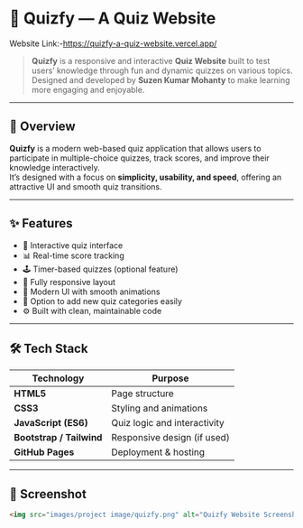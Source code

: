 # 🧠 Quizfy — A Quiz Website

 Website Link:-https://quizfy-a-quiz-website.vercel.app/
> **Quizfy** is a responsive and interactive **Quiz Website** built to test users’ knowledge through fun and dynamic quizzes on various topics.  
> Designed and developed by **Suzen Kumar Mohanty** to make learning more engaging and enjoyable.

---

## 🌟 Overview

**Quizfy** is a modern web-based quiz application that allows users to participate in multiple-choice quizzes, track scores, and improve their knowledge interactively.  
It’s designed with a focus on **simplicity, usability, and speed**, offering an attractive UI and smooth quiz transitions.

---

## ✨ Features

- 🧩 Interactive quiz interface  
- 📊 Real-time score tracking  
- 🕹️ Timer-based quizzes (optional feature)  
- 📱 Fully responsive layout  
- 🎨 Modern UI with smooth animations  
- 💾 Option to add new quiz categories easily  
- ⚙️ Built with clean, maintainable code  

---

## 🛠️ Tech Stack

| Technology | Purpose |
|-------------|----------|
| **HTML5** | Page structure |
| **CSS3** | Styling and animations |
| **JavaScript (ES6)** | Quiz logic and interactivity |
| **Bootstrap / Tailwind** | Responsive design (if used) |
| **GitHub Pages** | Deployment & hosting |

---

## 📸 Screenshot

```html
<img src="images/project image/quizfy.png" alt="Quizfy Website Screenshot" width="800">
